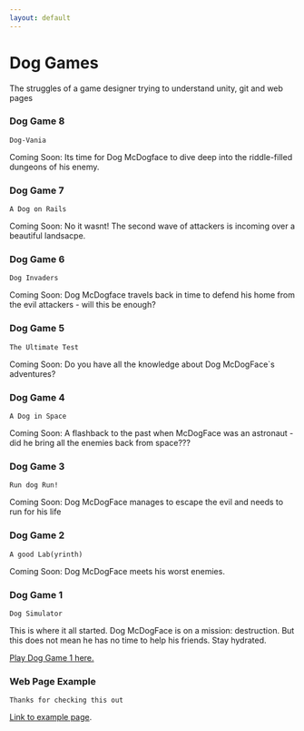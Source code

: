 ```yaml
---
layout: default
---
```


# Dog Games

The struggles of a game designer trying to understand unity, git and web pages

### Dog Game 8
```
Dog-Vania
```
Coming Soon: Its time for Dog McDogface to dive deep into the riddle-filled dungeons of his enemy.

### Dog Game 7
```
A Dog on Rails
```
Coming Soon: No it wasnt! The second wave of attackers is incoming over a beautiful landsacpe.

### Dog Game 6
```
Dog Invaders
```
Coming Soon: Dog McDogface travels back in time to defend his home from the evil attackers - will this be enough?

### Dog Game 5
```
The Ultimate Test
```
Coming Soon: Do you have all the knowledge about Dog McDogFace`s adventures?

### Dog Game 4
```
A Dog in Space
```
Coming Soon: A flashback to the past when McDogFace was an astronaut - did he bring all the enemies back from space???

### Dog Game 3
```
Run dog Run!
```
Coming Soon: Dog McDogFace manages to escape the evil and needs to run for his life

### Dog Game 2
```
A good Lab(yrinth)
```
Coming Soon: Dog McDogFace meets his worst enemies.

### Dog Game 1
```
Dog Simulator
```

This is where it all started. Dog McDogFace is on a mission: destruction. 
But this does not mean he has no time to help his friends. 
Stay hydrated.

[Play Dog Game 1 here.](https://prinzesschenpresswurst.github.io/WebGL_DogGame_1/)

### Web Page Example

```
Thanks for checking this out
```

[Link to example page](./example-page.html).




